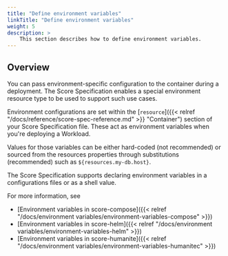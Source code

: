 ```yaml
---
title: "Define environment variables"
linkTitle: "Define environment variables"
weight: 5
description: >
    This section describes how to define environment variables.
---
```


## Overview

You can pass environment-specific configuration to the container during a deployment. The Score Specification enables a special environment resource type to be used to support such use cases.

Environment configurations are set within the [`resource`]({{< relref "/docs/reference/score-spec-reference.md" >}} "Container") section of your Score Specification file. These act as environment variables when you're deploying a Workload.

Values for those variables can be either hard-coded (not recommended) or sourced from the resources properties through substitutions (recommended) such as `${resources.my-db.host}`.

The Score Specification supports declaring environment variables in a configurations files or as a shell value.

For more information, see

- [Environment variables in score-compose]({{< relref "/docs/environment variables/environment-variables-compose" >}})
- [Environment variables in score-helm]({{< relref "/docs/environment variables/environment-variables-helm" >}}) 
- [Environment variables in score-humanite]({{< relref "/docs/environment variables/environment-variables-humanitec" >}})